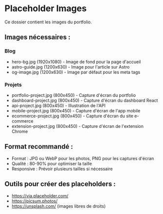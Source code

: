 # Placeholder Images

Ce dossier contient les images du portfolio. 

## Images nécessaires :

### Blog
- hero-bg.jpg (1920x1080) - Image de fond pour la page d'accueil
- astro-guide.jpg (1200x630) - Image pour l'article sur Astro
- og-image.jpg (1200x630) - Image par défaut pour les meta tags

### Projets
- portfolio-project.jpg (800x450) - Capture d'écran du portfolio
- dashboard-project.jpg (800x450) - Capture d'écran du dashboard React
- api-project.jpg (800x450) - Illustration de l'API
- mobile-project.jpg (800x450) - Capture d'écran de l'app mobile
- ecommerce-project.jpg (800x450) - Capture d'écran du site e-commerce
- extension-project.jpg (800x450) - Capture d'écran de l'extension Chrome

## Format recommandé :
- Format : JPG ou WebP pour les photos, PNG pour les captures d'écran
- Qualité : 80-90% pour optimiser la taille
- Responsive : Prévoir plusieurs tailles si nécessaire

## Outils pour créer des placeholders :
- https://via.placeholder.com/
- https://picsum.photos/
- https://unsplash.com/ (images libres de droits)
